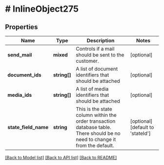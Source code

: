 # # InlineObject275

## Properties

Name | Type | Description | Notes
------------ | ------------- | ------------- | -------------
**send_mail** | **mixed** | Controls if a mail should be sent to the customer. | [optional]
**document_ids** | **string[]** | A list of document identifiers that should be attached | [optional]
**media_ids** | **string[]** | A list of media identifiers that should be attached | [optional]
**state_field_name** | **string** | This is the state column within the order transaction database table. There should be no need to change it from the default. | [optional] [default to 'stateId']

[[Back to Model list]](../../README.md#models) [[Back to API list]](../../README.md#endpoints) [[Back to README]](../../README.md)
